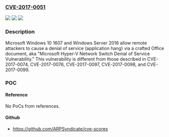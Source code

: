 ### [CVE-2017-0051](https://cve.mitre.org/cgi-bin/cvename.cgi?name=CVE-2017-0051)
![](https://img.shields.io/static/v1?label=Product&message=Hyper-V%20Network%20Switch&color=blue)
![](https://img.shields.io/static/v1?label=Version&message=n%2Fa&color=blue)
![](https://img.shields.io/static/v1?label=Vulnerability&message=Denial%20of%20Service&color=brighgreen)

### Description

Microsoft Windows 10 1607 and Windows Server 2016 allow remote attackers to cause a denial of service (application hang) via a crafted Office document, aka "Microsoft Hyper-V Network Switch Denial of Service Vulnerability." This vulnerability is different from those described in CVE-2017-0074, CVE-2017-0076, CVE-2017-0097, CVE-2017-0098, and CVE-2017-0099.

### POC

#### Reference
No PoCs from references.

#### Github
- https://github.com/ARPSyndicate/cve-scores

